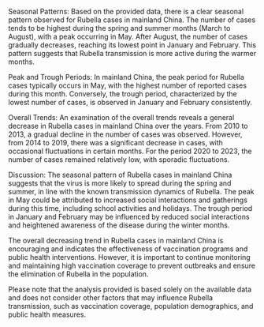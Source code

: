 Seasonal Patterns: 
Based on the provided data, there is a clear seasonal pattern observed for Rubella cases in mainland China. The number of cases tends to be highest during the spring and summer months (March to August), with a peak occurring in May. After August, the number of cases gradually decreases, reaching its lowest point in January and February. This pattern suggests that Rubella transmission is more active during the warmer months.

Peak and Trough Periods: 
In mainland China, the peak period for Rubella cases typically occurs in May, with the highest number of reported cases during this month. Conversely, the trough period, characterized by the lowest number of cases, is observed in January and February consistently.

Overall Trends: 
An examination of the overall trends reveals a general decrease in Rubella cases in mainland China over the years. From 2010 to 2013, a gradual decline in the number of cases was observed. However, from 2014 to 2019, there was a significant decrease in cases, with occasional fluctuations in certain months. For the period 2020 to 2023, the number of cases remained relatively low, with sporadic fluctuations.

Discussion: 
The seasonal pattern of Rubella cases in mainland China suggests that the virus is more likely to spread during the spring and summer, in line with the known transmission dynamics of Rubella. The peak in May could be attributed to increased social interactions and gatherings during this time, including school activities and holidays. The trough period in January and February may be influenced by reduced social interactions and heightened awareness of the disease during the winter months.

The overall decreasing trend in Rubella cases in mainland China is encouraging and indicates the effectiveness of vaccination programs and public health interventions. However, it is important to continue monitoring and maintaining high vaccination coverage to prevent outbreaks and ensure the elimination of Rubella in the population.

Please note that the analysis provided is based solely on the available data and does not consider other factors that may influence Rubella transmission, such as vaccination coverage, population demographics, and public health measures.